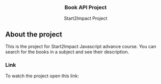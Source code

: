 
<!-- PROJECT LOGO -->
<br />
<div align="center">
  

<h3 align="center">Book API Project</h3>

  <p align="center">
   Start2Impact Project

  </p>
</div>


<!-- About the project -->
## About the project

This is the project for Start2Impact Javascript advance course. You can search for the books in a subject and see their description.



### Link

To watch the project open this link: